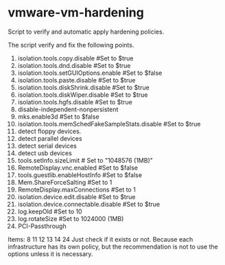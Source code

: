 # vmware-vm-hardening
Script to verify and automatic apply hardening policies.

The script verify and fix the following points.
1) isolation.tools.copy.disable #Set to $true
2) isolation.tools.dnd.disable #Set to $true
3) isolation.tools.setGUIOptions.enable #Set to $false
4) isolation.tools.paste.disable #Set to $true
5) isolation.tools.diskShrink.disable #Set to $true
6) isolation.tools.diskWiper.disable #Set to $true
7) isolation.tools.hgfs.disable #Set to $true
8) disable-independent-nonpersistent
9) mks.enable3d #Set to $false
10) isolation.tools.memSchedFakeSampleStats.disable #Set to $true
11) detect floppy devices.
12) detect parallel devices
13) detect serial devices
14) detect usb devices
15) tools.setInfo.sizeLimit # Set to "1048576 (1MB)"
16) RemoteDisplay.vnc.enabled #Set to $false
17) tools.guestlib.enableHostInfo #Set to $false
18) Mem.ShareForceSalting #Set to 1
19) RemoteDisplay.maxConnections #Set to 1
20) isolation.device.edit.disable #Set to $true
21) isolation.device.connectable.disable #Set to $true 
22) log.keepOld #Set to 10
23) log.rotateSize #Set to 1024000 (1MB)
24) PCI-Passthrough

Items:
8
11
12
13
14
24
Just check if it exists or not. Because each infrastructure has its own policy, but the recommendation is not to use the options unless it is necessary.
